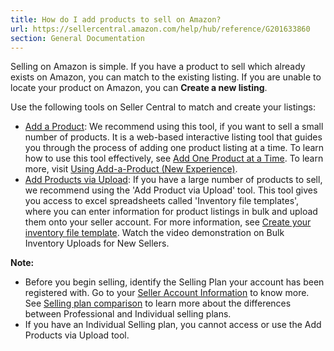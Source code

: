 ```yaml
---
title: How do I add products to sell on Amazon?
url: https://sellercentral.amazon.com/help/hub/reference/G201633860
section: General Documentation
---
```


Selling on Amazon is simple. If you have a product to sell which already
exists on Amazon, you can match to the existing listing. If you are unable to
locate your product on Amazon, you can **Create a new listing**.

Use the following tools on Seller Central to match and create your listings:

  * [Add a Product](/hz/productsearch): We recommend using this tool, if you want to sell a small number of products. It is a web-based interactive listing tool that guides you through the process of adding one product listing at a time. To learn how to use this tool effectively, see [Add One Product at a Time](/gp/help/G200220550). To learn more, visit [Using Add-a-Product (New Experience)](https://sellercentral.amazon.com/learn/courses?ref_=su_courses_c4_m74bb15b6-7d45-46f6-9998-c9d995852877&moduleId=74bb15b6-7d45-46f6-9998-c9d995852877&modLanguage=English).
  * [Add Products via Upload](/listing/download?ref_=xx_download_tnav_status): If you have a large number of products to sell, we recommend using the 'Add Product via Upload' tool. This tool gives you access to excel spreadsheets called 'Inventory file templates', where you can enter information for product listings in bulk and upload them onto your seller account. For more information, see [Create your inventory file template](/gp/help/202094740). Watch the video demonstration on Bulk Inventory Uploads for New Sellers.

**Note:**

  * Before you begin selling, identify the Selling Plan your account has been registered with. Go to your [Seller Account Information](/hz/sc/account-information/ref=xx_acctinfo_dnav_xx) to know more. See [Selling plan comparison](/gp/help/64491) to learn more about the differences between Professional and Individual selling plans.
  * If you have an Individual Selling plan, you cannot access or use the Add Products via Upload tool.

